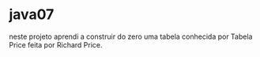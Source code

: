 # java07
neste projeto aprendi a construir do zero uma tabela conhecida por Tabela Price feita por Richard Price.
